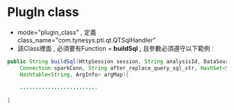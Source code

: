 # PlugIn class

* mode="plugin\_class" , 定義 class\_name="com.tynesys.pti.qt.QTSqlHandler" 
* 該Class裡面 , 必須要有Function = **buildSql ,** 且參數必須遵守以下範例 :

```java
public String buildSql(HttpSession session, String analysisId, DataSourceDefine dataSourceDefine,
	Connection sparkConn, String after_replace_query_sql_str, HashSet<String> selectedCriteriaIdSet,
	Hashtable<String, ArgInfo> argMap){
	
	.........................
	
}
```




